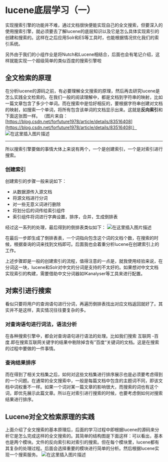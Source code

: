 ﻿# lucene底层学习（一）
实现搜索引擎的功能并不难，通过文档很快便能实现自己的全文搜索，但要深入的使用搜索引擎，就必须要去了解lucene的底层知识以及它是怎么具体实现索引的创建和搜索的。这样在之后应用Solr和ES等工具时，也能根据情况优化我们的索引系统。

另外由于我们的小组作业是将Nutch和Lucene相结合，后面也会有笔记介绍，这样就能实现一个超级简单的类似百度的搜索引擎啦

## 全文检索的原理
在分析lucene的源码之前，有必要理解全文搜索的原理，然后再去研究lucene是怎么实践全文检索的。在我们一般的阅读理解中，都是文档到字符串的映射，比如一篇文章包含了多少个单词。而在搜索中是恰好相反的，要根据字符串创建对文档的映射，如搜索一个单词，将所有包含该单词的文档显示出来。这就是**反向索引**和下面这张图一样。
（图片来自：[https://blog.csdn.net/forfuture1978/article/details/83516408](https://blog.csdn.net/forfuture1978/article/details/83516408)）
![在这里插入图片描述](https://img-blog.csdnimg.cn/20191127125208571.png)
***
所以搜索引擎要做的事情大体上来说有两个，一个是创建索引，一个是对索引进行搜索。

### 创建索引
创建索引的步骤一般来说如下：
* 从数据源传入源文档
* 将源文档进行分词
* 对一些无意义词进行删除
* 将划分后的词传给索引组件
*  索引组件将词进行字典设置，排序，合并，生成倒排表

经过这一系列的处理，最后得到的倒排表类似如下：
![在这里插入图片描述](https://img-blog.csdnimg.cn/20191127131016604.png?x-oss-process=image/watermark,type_ZmFuZ3poZW5naGVpdGk,shadow_10,text_aHR0cHM6Ly9ibG9nLmNzZG4ubmV0L3FxXzQwODQzNjM5,size_16,color_FFFFFF,t_70)

在最后一步即生成了倒排表表，一个词指向包含这个词的文档个数，在搜索的时候，根据查询的词来找到文档即可。后面我也会着重分析lucene在创建索引上的工作。

上述步骤即是一般的创建索引的流程，值得注意的一点是，就我使用经验来说，在分词这一块，lucene和Solr对中文的分词是支持的不太好的。如果想对中文文档实现索引的构建，需要借助中文分词器如IKanalyser等工具来进行配置。

## 对索引进行搜索
看似只要将用户的查询语句进行分词，再遍历倒排表找出对应文档返回就好了。其实并不是这样，真实情况往往要复杂的多。

### 对查询语句进行词法，语法分析
在各种搜索引擎中，都会对查询语句进行语法的处理。比如我们搜索 互联网 -百度.即在搜索互联网关键字的结果中剔除掉含有”百度“关键词的文档。这是在搜索的过程中要做的一件事情。
### 查询结果排序
而在得到了相关文档集之后，如何对这些文档集进行排序展示也是必须要考虑得到的一个问题。在通常的全文搜索中，一般是每篇文档中包含的主题词不同，即该文档中词权重不一样。如果一个词对某一篇文章的影响很大，而搜索的词也有这个词，即优先展示此篇文章。所以在对索引进行搜索的时候，也要考虑倒如何对搜索结果进行排序。

## Lucene对全文检索原理的实践
上面介绍了全文搜索的基本原理后，后面的学习过程中即根据lucene的源码来分析它是怎么完成这样的全文搜索的。其简单的结构图是下面这样：可以看出，基本也是两个模块。文件的反向索引和对索引的搜索。但在每个模块里，lucene都有其复杂的处理过程。后面会选择重要的模块进行简单的分析。然后根据lucene实现一个搜索服务。
![在这里插入图片描述](https://img-blog.csdnimg.cn/20191127134506842.png?x-oss-process=image/watermark,type_ZmFuZ3poZW5naGVpdGk,shadow_10,text_aHR0cHM6Ly9ibG9nLmNzZG4ubmV0L3FxXzQwODQzNjM5,size_16,color_FFFFFF,t_70)



